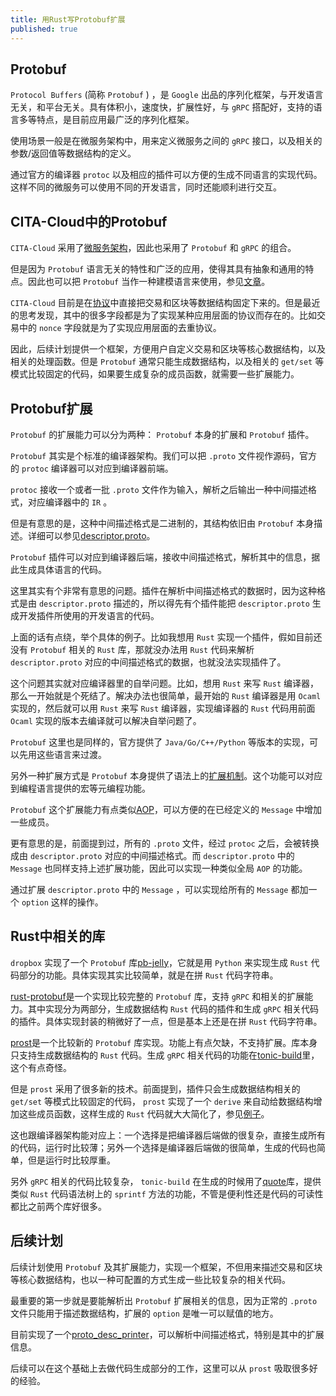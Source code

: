 ```yaml
---
title: 用Rust写Protobuf扩展
published: true 
---
```


## Protobuf

`Protocol Buffers` (简称 `Protobuf` ) ，是 `Google` 出品的序列化框架，与开发语言无关，和平台无关。具有体积小，速度快，扩展性好，与 `gRPC` 搭配好，支持的语言多等特点，是目前应用最广泛的序列化框架。

使用场景一般是在微服务架构中，用来定义微服务之间的 `gRPC` 接口，以及相关的参数/返回值等数据结构的定义。

通过官方的编译器  `protoc` 以及相应的插件可以方便的生成不同语言的实现代码。这样不同的微服务可以使用不同的开发语言，同时还能顺利进行交互。

## CITA-Cloud中的Protobuf

`CITA-Cloud` 采用了[微服务架构](https://cita-cloud-docs.readthedocs.io/zh_CN/latest/blockchain.html)，因此也采用了 `Protobuf` 和 `gRPC` 的组合。

但是因为 `Protobuf` 语言无关的特性和广泛的应用，使得其具有抽象和通用的特点。因此也可以把 `Protobuf` 当作一种建模语言来使用，参见[文章](https://zhuanlan.zhihu.com/p/162839054)。

`CITA-Cloud` 目前是在[协议](https://github.com/cita-cloud/cita_cloud_proto)中直接把交易和区块等数据结构固定下来的。但是最近的思考发现，其中的很多字段都是为了实现某种应用层面的协议而存在的。比如交易中的 `nonce` 字段就是为了实现应用层面的去重协议。

因此，后续计划提供一个框架，方便用户自定义交易和区块等核心数据结构，以及相关的处理函数。但是 `Protobuf` 通常只能生成数据结构，以及相关的 `get/set` 等模式比较固定的代码，如果要生成复杂的成员函数，就需要一些扩展能力。

## Protobuf扩展

`Protobuf` 的扩展能力可以分为两种： `Protobuf` 本身的扩展和 `Protobuf` 插件。

`Protobuf` 其实是个标准的编译器架构。我们可以把 `.proto` 文件视作源码，官方的 `protoc` 编译器可以对应到编译器前端。

`protoc` 接收一个或者一批 `.proto` 文件作为输入，解析之后输出一种中间描述格式，对应编译器中的 `IR` 。

但是有意思的是，这种中间描述格式是二进制的，其结构依旧由 `Protobuf` 本身描述。详细可以参见[descriptor.proto](https://github.com/protocolbuffers/protobuf/blob/master/src/google/protobuf/descriptor.proto)。

`Protobuf` 插件可以对应到编译器后端，接收中间描述格式，解析其中的信息，据此生成具体语言的代码。

这里其实有个非常有意思的问题。插件在解析中间描述格式的数据时，因为这种格式是由 `descriptor.proto` 描述的，所以得先有个插件能把 `descriptor.proto` 生成开发插件所使用的开发语言的代码。

上面的话有点绕，举个具体的例子。比如我想用 `Rust` 实现一个插件，假如目前还没有 `Protobuf` 相关的 `Rust` 库，那就没办法用 `Rust` 代码来解析 `descriptor.proto` 对应的中间描述格式的数据，也就没法实现插件了。

这个问题其实就对应编译器里的自举问题。比如，想用 `Rust` 来写 `Rust` 编译器，那么一开始就是个死结了。解决办法也很简单，最开始的 `Rust` 编译器是用 `Ocaml` 实现的，然后就可以用 `Rust` 来写 `Rust` 编译器，实现编译器的 `Rust` 代码用前面 `Ocaml` 实现的版本去编译就可以解决自举问题了。

`Protobuf` 这里也是同样的，官方提供了 `Java/Go/C++/Python` 等版本的实现，可以先用这些语言来过渡。

另外一种扩展方式是 `Protobuf` 本身提供了语法上的[扩展机制](https://developers.google.com/protocol-buffers/docs/proto#extensions)。这个功能可以对应到编程语言提供的宏等元编程功能。

`Protobuf` 这个扩展能力有点类似[AOP](https://www.liaoxuefeng.com/wiki/1252599548343744/1266265125480448)，可以方便的在已经定义的 `Message` 中增加一些成员。

更有意思的是，前面提到过，所有的 `.proto` 文件，经过 `protoc` 之后，会被转换成由 `descriptor.proto` 对应的中间描述格式。而 `descriptor.proto` 中的 `Message` 也同样支持上述扩展功能，因此可以实现一种类似全局 `AOP` 的功能。

通过扩展 `descriptor.proto` 中的 `Message` ，可以实现给所有的 `Message` 都加一个 `option` 这样的操作。

## Rust中相关的库

`dropbox` 实现了一个 `Protobuf` 库[pb-jelly](https://github.com/dropbox/pb-jelly)，它就是用 `Python` 来实现生成 `Rust` 代码部分的功能。具体实现其实比较简单，就是在拼 `Rust` 代码字符串。

[rust-protobuf](https://github.com/stepancheg/rust-protobuf)是一个实现比较完整的 `Protobuf` 库，支持 `gRPC` 和相关的扩展能力。其中实现分为两部分，生成数据结构 `Rust` 代码的插件和生成 `gRPC` 相关代码的插件。具体实现封装的稍微好了一点，但是基本上还是在拼 `Rust` 代码字符串。

[prost](https://github.com/danburkert/prost)是一个比较新的 `Protobuf` 库实现。功能上有点欠缺，不支持扩展。库本身只支持生成数据结构的 `Rust` 代码。生成 `gRPC` 相关代码的功能在[tonic-build](https://github.com/hyperium/tonic)里，这个有点奇怪。

但是 `prost` 采用了很多新的技术。前面提到，插件只会生成数据结构相关的 `get/set` 等模式比较固定的代码， `prost` 实现了一个 `derive` 来自动给数据结构增加这些成员函数，这样生成的 `Rust` 代码就大大简化了，参见[例子](https://github.com/cita-cloud/cita_cloud_proto/blob/master/src/common.rs)。

这也跟编译器架构能对应上：一个选择是把编译器后端做的很复杂，直接生成所有的代码，运行时比较薄；另外一个选择是编译器后端做的很简单，生成的代码也简单，但是运行时比较厚重。

另外 `gRPC` 相关的代码比较复杂， `tonic-build` 在生成的时候用了[quote](https://github.com/dtolnay/quote)库，提供类似 `Rust` 代码语法树上的 `sprintf` 方法的功能，不管是便利性还是代码的可读性都比之前两个库好很多。

## 后续计划

后续计划使用 `Protobuf` 及其扩展能力，实现一个框架，不但用来描述交易和区块等核心数据结构，也以一种可配置的方式生成一些比较复杂的相关代码。

最重要的第一步就是要能解析出 `Protobuf` 扩展相关的信息，因为正常的 `.proto` 文件只能用于描述数据结构，扩展的 `option` 是唯一可以赋值的地方。

目前实现了一个[proto_desc_printer](https://github.com/rink1969/proto_desc_printer)，可以解析中间描述格式，特别是其中的扩展信息。

后续可以在这个基础上去做代码生成部分的工作，这里可以从 `prost` 吸取很多好的经验。
